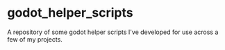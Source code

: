# godot_helper_scripts
A repository of some godot helper scripts I've developed for use across a few of my projects. 
